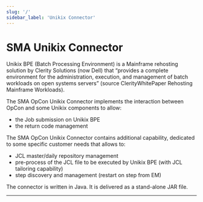 ```yaml
---
slug: '/'
sidebar_label: 'Unikix Connector'
---
```


# SMA Unikix Connector

Unikix BPE (Batch Processing Environment) is a Mainframe rehosting solution by Clerity Solutions (now Dell) that “provides a complete environment for the administration, execution, and management of batch workloads on open systems servers” (source ClerityWhitePaper Rehosting Mainframe Workloads).

The SMA OpCon Unikix Connector implements the interaction between OpCon and some Unikix components to allow:
-	the Job submission on Unikix BPE 
-	the return code management 

The SMA OpCon Unikix Connector contains additional capability, dedicated to some specific customer needs that allows to:
-	JCL master/daily repository management
-	pre-process of the JCL file to be executed by Unikix BPE (with JCL tailoring capability)
-	step discovery and management (restart on step from EM)

The connector is written in Java. It is delivered as a stand-alone JAR file.

---